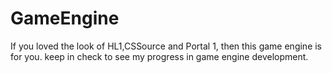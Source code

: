 # GameEngine
If you loved the look of HL1,CSSource and Portal 1, then this game engine is for you. keep in check to see my progress in game engine development. 
